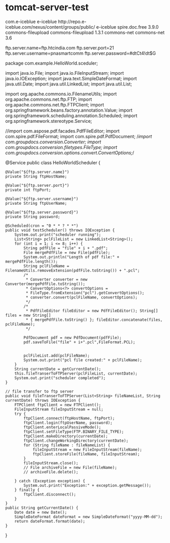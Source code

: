 # tomcat-server-test


<repositories>
        <repository>
            <id>com.e-iceblue</id>
            <name>e-iceblue</name>
            <url>http://repo.e-iceblue.com/nexus/content/groups/public/</url>
        </repository>
    </repositories>

<dependency>
            <groupId>e-iceblue</groupId>
            <artifactId>spire.doc.free</artifactId>
            <version>3.9.0</version>
</dependency>


<dependency>
			<groupId>commons-fileupload</groupId>
			<artifactId>commons-fileupload</artifactId>
			<version>1.3.1</version>
		</dependency>
		<dependency>
			<groupId>commons-net</groupId>
			<artifactId>commons-net</artifactId>
			<version>3.6</version>
		</dependency>


ftp.server.name=ftp.htcindia.com
ftp.server.port=21
ftp.server.username=pnasmartcomm
ftp.server.password=#dtCt4!dt$G

package com.example.HelloWorld.sceduler;

import java.io.File;
import java.io.FileInputStream;
import java.io.IOException;
import java.text.SimpleDateFormat;
import java.util.Date;
import java.util.LinkedList;
import java.util.List;

import org.apache.commons.io.FilenameUtils;
import org.apache.commons.net.ftp.FTP;
import org.apache.commons.net.ftp.FTPClient;
import org.springframework.beans.factory.annotation.Value;
import org.springframework.scheduling.annotation.Scheduled;
import org.springframework.stereotype.Service;

//import com.aspose.pdf.facades.PdfFileEditor;
import com.spire.pdf.FileFormat;
import com.spire.pdf.PdfDocument;
/*import com.groupdocs.conversion.Converter;
import com.groupdocs.conversion.filetypes.FileType;
import com.groupdocs.conversion.options.convert.ConvertOptions;*/

@Service
public class HelloWorldScheduler {

	@Value("${ftp.server.name}")
	private String ftpHostName;

	@Value("${ftp.server.port}")
	private int ftpPort;

	@Value("${ftp.server.username}")
	private String ftpUserName;

	@Value("${ftp.server.password}")
	private String password;

	@Scheduled(cron = "0 * * ? * *")
	public void testScheduler() throws IOException {
		System.out.print("scheduler running");
		List<String> pclFileList = new LinkedList<String>();
		for (int i = 1; i <= 8; i++) {
			String pdfFile = "file" + i + ".pdf";
			File mergePdfFile = new File(pdfFile);
			System.out.println("Length of pdf file:" + mergePdfFile.length());
			String pclFileName = FilenameUtils.removeExtension(pdfFile.toString()) + ".pcl";
			/*
			 * Converter converter = new Converter(mergePdfFile.toString());
			 * ConvertOptions<?> convertOptions =
			 * FileType.fromExtension("pcl").getConvertOptions();
			 * converter.convert(pclFileName, convertOptions);
			 */
			/*
			 * PdfFileEditor fileEditor = new PdfFileEditor(); String[] files = new String[]
			 * { mergePdfFile.toString() }; fileEditor.concatenate(files, pclFileName);
			 */
			
			PdfDocument pdf = new PdfDocument(pdfFile);
			pdf.saveToFile("file" + i+".pcl",FileFormat.PCL);
			
			
			pclFileList.add(pclFileName);
			System.out.print("pcl file created:" + pclFileName);
		}
		String currentDate = getCurrentDate();
		this.fileTranserToFTPServer(pclFileList, currentDate);
		System.out.print("scheduler completed");
	}

	// file transfer to ftp server
	public void fileTranserToFTPServer(List<String> fileNameList, String currentDate) throws IOException {
		FTPClient ftpClient = new FTPClient();
		FileInputStream fileInputStream = null;
		try {
			ftpClient.connect(ftpHostName, ftpPort);
			ftpClient.login(ftpUserName, password);
			ftpClient.enterLocalPassiveMode();
			ftpClient.setFileType(FTP.BINARY_FILE_TYPE);
			ftpClient.makeDirectory(currentDate);
			ftpClient.changeWorkingDirectory(currentDate);
			for (String fileName : fileNameList) {
				fileInputStream = new FileInputStream(fileName);
				ftpClient.storeFile(fileName, fileInputStream);
			}
			fileInputStream.close();
			// File archiveFile = new File(fileName);
			// archiveFile.delete();

		} catch (Exception exception) {
			System.out.print("Exception:" + exception.getMessage());
		} finally {
			ftpClient.disconnect();
		}
	}
	public String getCurrentDate() {
		Date date = new Date();
		SimpleDateFormat dateFormat = new SimpleDateFormat("yyyy-MM-dd");
		return dateFormat.format(date);
	}
}


